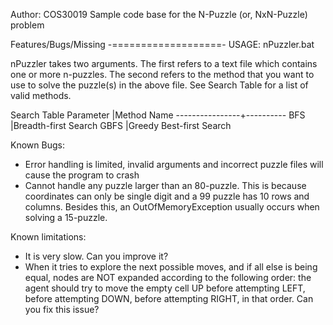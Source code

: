 Author: COS30019
Sample code base for the N-Puzzle (or, NxN-Puzzle) problem

Features/Bugs/Missing
-===================-
USAGE:
	nPuzzler.bat <file> <method>

nPuzzler takes two arguments.
The first refers to a text file which contains one or more n-puzzles.
The second refers to the method that you want to use to solve the puzzle(s) in the above file. See Search Table for a list of valid methods.

Search Table
Parameter	|Method Name
----------------+----------
BFS			|Breadth-first Search
GBFS		|Greedy Best-first Search


Known Bugs:
 - Error handling is limited, invalid arguments and incorrect puzzle files will cause the program to crash
 - Cannot handle any puzzle larger than an 80-puzzle. This is because coordinates can only be single digit and a 99 puzzle has 10 rows and columns.
   Besides this, an OutOfMemoryException usually occurs when solving a 15-puzzle.

Known limitations:
  - It is very slow. Can you improve it?
  - When it tries to explore the next possible moves, and if all else is being equal, nodes are NOT expanded according to the following order:
    the agent should try to move the empty cell UP before attempting LEFT, before attempting DOWN, before attempting RIGHT, in that order.
	Can you fix this issue?